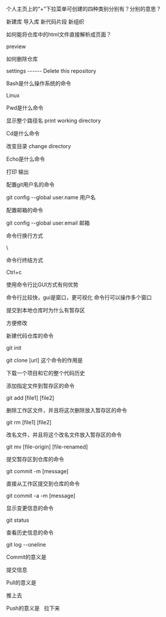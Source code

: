 个人主页上的“+”下拉菜单可创建的四种类别分别有？分别的意思？

  新建库 导入库 新代码片段 新组织
  
如何能将仓库中的html文件直接解析成页面？

  preview
  
如何删除仓库

settings ------ Delete this repository

Bash是什么操作系统的命令

  Linux
  
Pwd是什么命令

   显示整个路径名 print working directory
   
Cd是什么命令

  改变目录 change directory
  
Echo是什么命令

  打印  输出 
  
配置git用户名的命令

  git config --global user.name 用户名
  
配置邮箱的命令

  git config --global user.email 邮箱
  
命令行换行方式

  \
  
命令行终结方式

  Ctrl+c
  
使用命令行比GUI方式有何优势

  命令行比较快，gui是窗口，更可视化 命令行可以操作多个窗口
  
提交到本地仓库时为什么有暂存区

  方便修改
  
新建代码仓库的命令

  git init
  
git clone [url] 这个命令的作用是

  下载一个项目和它的整个代码历史
  
添加指定文件到暂存区的命令

  git add [file1] [file2]
  
删除工作区文件，并且将这次删除放入暂存区的命令

  git rm [file1] [file2]
  
改名文件，并且将这个改名文件放入暂存区的命令

  git mv [file-origin] [file-renamed]
  
提交暂存区到仓库的命令

  git commit -m [message]
  
直接从工作区提交到仓库的命令

  git commit -a -m [message]
  
显示变更信息的命令

  git status
  
查看历史信息的命令

  git log --oneline
  
Commit的意义是

  提交信息
  
Pull的意义是

推上去 

Push的意义是
 
拉下来 
 
